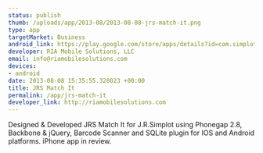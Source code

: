 ```yaml
--- 
status: publish
thumb: /uploads/app/2013-08/2013-08-08-jrs-match-it.png
type: app
targetMarket: Business
android_link: https://play.google.com/store/apps/details?id=com.simplot.jrsmatchit&hl=en
developer: RIA Mobile Solutions, LLC
email: info@riamobilesolutions.com
devices: 
- android
date: 2013-08-08 15:35:55.328023 +00:00
title: JRS Match It
permalink: /app/jrs-match-it
developer_link: http://riamobilesolutions.com
---
```


Designed & Developed JRS Match It for J.R.Simplot using Phonegap 2.8, Backbone & jQuery, Barcode Scanner and SQLite plugin for IOS and Android platforms. iPhone app in review.
